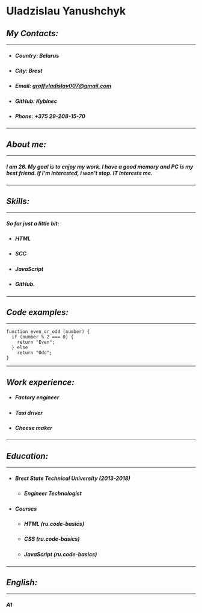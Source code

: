 # **Uladzislau Yanushchyk**

## *My Contacts:*
---
* ##### **Country**: Belarus
* ##### **City**: Brest
* ##### **Email**: graffvladislav007@gmail.com
* ##### **GitHub**: Kyblnec
* ##### **Phone**: +375 29-208-15-70
---
## *About me:*
---
##### I am 26. My goal is to enjoy my work. I have a good memory and PC is my best friend. If I'm interested, i won't stop. IT interests me.
---
## *Skills:*
---
##### So far just a little bit:
* ##### HTML
* ##### SCC
* ##### JavaScript
* ##### GitHub.
---
## *Code examples:*
---
```
function even_or_odd (number) {
  if (number % 2 === 0) {
    return "Even";
  } else 
    return "Odd";
}
```
---
## *Work experience:*
* ##### Factory engineer
* ##### Taxi driver
* ##### Сheese maker
---
## *Education:*
---
* ##### Brest State Technical University (2013-2018)
    + ##### Engineer Technologist
* ##### Courses 
    + ##### HTML (ru.code-basics)  
    + ##### CSS (ru.code-basics)
    + ##### JavaScript (ru.code-basics)
---
## *English:*
---
##### A1